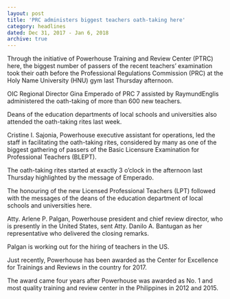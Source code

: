 ```yaml
---
layout: post
title: 'PRC administers biggest teachers oath-taking here'
category: headlines
dated: Dec 31, 2017 - Jan 6, 2018
archive: true
---
```


Through the initiative of Powerhouse Training and Review Center (PTRC) here, the biggest number of passers of the recent teachers’ examination took their oath before the Professional Regulations Commission (PRC) at the Holy Name University (HNU) gym last Thursday afternoon. 

OIC Regional Director Gina Emperado of PRC 7 assisted by RaymundEnglis administered the oath-taking of more than 600 new teachers.

Deans of the education departments of local schools and universities also attended the oath-taking rites last week.

Cristine I. Sajonia, Powerhouse executive assistant for operations, led the staff in facilitating the oath-taking rites, considered by many as one of the biggest gathering of passers of the Basic Licensure Examination for Professional Teachers (BLEPT).

The oath-taking rites started at exactly 3 o’clock in the afternoon last Thursday highlighted by the message of Emperado.

The honouring of the new Licensed Professional Teachers (LPT) followed with the messages of the deans of the education department of local schools and universities here.

Atty. Arlene P. Palgan, Powerhouse president and chief review director, who is presently in the United States, sent Atty. Danilo A. Bantugan as her representative who delivered the closing remarks.

Palgan is working out for the hiring of teachers in the US.

Just recently, Powerhouse has been awarded as the Center for Excellence for Trainings and Reviews in the country for 2017.

The award came four years after Powerhouse was awarded as No. 1 and most quality training and review center in the Philippines in 2012 and 2015.